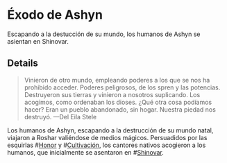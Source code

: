 # Éxodo de Ashyn
Escapando a la destucción de su mundo, los humanos de Ashyn se asientan en Shinovar.

## Details
> Vinieron de otro mundo, empleando poderes a los que se nos ha prohibido acceder. Poderes peligrosos, de los spren y las potencias. Destruyeron sus tierras y vinieron a nosotros suplicando. Los acogimos, como ordenaban los dioses. ¿Qué otra cosa podíamos hacer? Eran un pueblo abandonado, sin hogar. Nuestra piedad nos destruyó.
> —Del Eila Stele

Los humanos de Ashyn, escapando a la destrucción de su mundo natal, viajaron a Roshar valiéndose de medios mágicos. Persuadidos por las esquirlas #[Honor](characters/honor) y #[Cultivación](characters/cultivation), los cantores nativos acogieron a los humanos, que inicialmente se asentaron en #[Shinovar](locations/shinovar).
